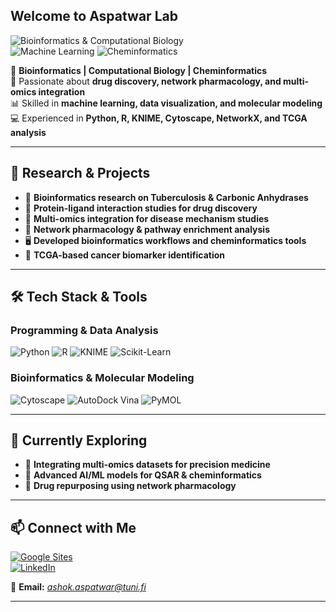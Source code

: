 ## **Welcome to Aspatwar Lab** 

![Bioinformatics & Computational Biology](https://img.shields.io/badge/Bioinformatics-%237732a8.svg?style=for-the-badge&logo=python&logoColor=white)  
![Machine Learning](https://img.shields.io/badge/Machine%20Learning-%231DB954.svg?style=for-the-badge&logo=scikitlearn&logoColor=white)
![Cheminformatics](https://img.shields.io/badge/Cheminformatics-%23E34F26.svg?style=for-the-badge&logo=flask&logoColor=white)

🔬 **Bioinformatics | Computational Biology | Cheminformatics**  
🎯 Passionate about **drug discovery, network pharmacology, and multi-omics integration**  
📊 Skilled in **machine learning, data visualization, and molecular modeling**  
💻 Experienced in **Python, R, KNIME, Cytoscape, NetworkX, and TCGA analysis**  

---

## 🧪 Research & Projects
- 🦠 **Bioinformatics research on Tuberculosis & Carbonic Anhydrases**
- 💊 **Protein-ligand interaction studies for drug discovery**
- 🧬 **Multi-omics integration for disease mechanism studies**
- 🔗 **Network pharmacology & pathway enrichment analysis**
- 🖥 **Developed bioinformatics workflows and cheminformatics tools**
- 🏥 **TCGA-based cancer biomarker identification**

---

## 🛠 Tech Stack & Tools
### Programming & Data Analysis
![Python](https://img.shields.io/badge/Python-%2314354C.svg?style=flat&logo=python&logoColor=white) 
![R](https://img.shields.io/badge/R-%23276DC3.svg?style=flat&logo=r&logoColor=white) 
![KNIME](https://img.shields.io/badge/KNIME-%23FFCC00.svg?style=flat&logo=data:image/svg+xml;base64,...) 
![Scikit-Learn](https://img.shields.io/badge/Scikit%20Learn-%23F7931E.svg?style=flat&logo=scikit-learn&logoColor=white)

### Bioinformatics & Molecular Modeling
![Cytoscape](https://img.shields.io/badge/Cytoscape-%23008080.svg?style=flat&logo=cytoscape&logoColor=white)
![AutoDock Vina](https://img.shields.io/badge/AutoDock%20Vina-%23008080.svg?style=flat&logo=autodesk&logoColor=white)
![PyMOL](https://img.shields.io/badge/PyMOL-%2368D391.svg?style=flat&logo=biomolecules&logoColor=white)

---

## 🌱 Currently Exploring
- 🏥 **Integrating multi-omics datasets for precision medicine**
- 🤖 **Advanced AI/ML models for QSAR & cheminformatics**
- 🧪 **Drug repurposing using network pharmacology**

---

## 📫 Connect with Me
[![Google Sites](https://img.shields.io/badge/Google%20Sites-Visit-blue?style=for-the-badge&logo=google&logoColor=white)](https://sites.google.com/view/ashresearch/home)  
[![LinkedIn](https://img.shields.io/badge/LinkedIn-Connect-blue?style=for-the-badge&logo=linkedin)](https://www.linkedin.com/in/ashok-aspatwar-ph-d-993948224)  


📩 **Email:** *ashok.aspatwar@tuni.fi*  

---

